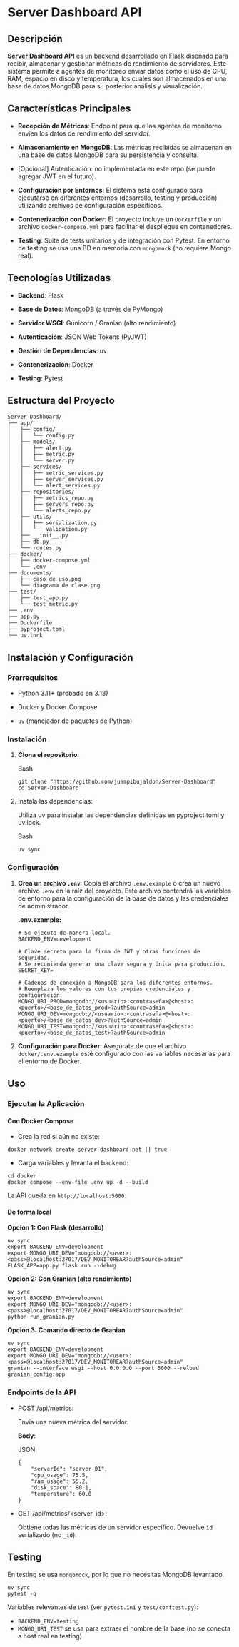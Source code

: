 # Server Dashboard API

## Descripción

**Server Dashboard API** es un backend desarrollado en Flask diseñado para recibir, almacenar y gestionar métricas de rendimiento de servidores. Este sistema permite a agentes de monitoreo enviar datos como el uso de CPU, RAM, espacio en disco y temperatura, los cuales son almacenados en una base de datos MongoDB para su posterior análisis y visualización.

## Características Principales

-   **Recepción de Métricas**: Endpoint para que los agentes de monitoreo envíen los datos de rendimiento del servidor.
    
-   **Almacenamiento en MongoDB**: Las métricas recibidas se almacenan en una base de datos MongoDB para su persistencia y consulta.
    
-   [Opcional] Autenticación: no implementada en este repo (se puede agregar JWT en el futuro).
    
-   **Configuración por Entornos**: El sistema está configurado para ejecutarse en diferentes entornos (desarrollo, testing y producción) utilizando archivos de configuración específicos.
    
-   **Contenerización con Docker**: El proyecto incluye un `Dockerfile` y un archivo `docker-compose.yml` para facilitar el despliegue en contenedores.
    
-   **Testing**: Suite de tests unitarios y de integración con Pytest. En entorno de testing se usa una BD en memoria con `mongomock` (no requiere Mongo real).
    
## Tecnologías Utilizadas

-   **Backend**: Flask
    
-   **Base de Datos**: MongoDB (a través de PyMongo)
    
-   **Servidor WSGI**: Gunicorn / Granian (alto rendimiento)
    
-   **Autenticación**: JSON Web Tokens (PyJWT)
    
-   **Gestión de Dependencias**: uv
    
-   **Contenerización**: Docker
    
-   **Testing**: Pytest
    

## Estructura del Proyecto

```
Server-Dashboard/
├── app/
│   ├── config/
│   │   └── config.py
│   ├── models/
│   │   ├── alert.py
│   │   ├── metric.py
│   │   └── server.py
│   ├── services/
│   │   ├── metric_services.py
│   │   ├── server_services.py
│   │   └── alert_services.py
│   ├── repositories/
│   │   ├── metrics_repo.py
│   │   ├── servers_repo.py
│   │   └── alerts_repo.py
│   ├── utils/
│   │   ├── serialization.py
│   │   └── validation.py
│   ├── __init__.py
│   ├── db.py
│   └── routes.py
├── docker/
│   ├── docker-compose.yml
│   └── .env
├── documents/
│   ├── caso de uso.png
│   └── diagrama de clase.png
├── test/
│   ├── test_app.py
│   └── test_metric.py
├── .env
├── app.py
├── Dockerfile
├── pyproject.toml
└── uv.lock

```

## Instalación y Configuración

### Prerrequisitos

-   Python 3.11+ (probado en 3.13)
    
-   Docker y Docker Compose
    
-   `uv` (manejador de paquetes de Python)
    

### Instalación

1.  **Clona el repositorio**:
    
    Bash
    
    ```
    git clone "https://github.com/juampibujaldon/Server-Dashboard"
    cd Server-Dashboard
    
    ```
    
2.  Instala las dependencias:
    
    Utiliza uv para instalar las dependencias definidas en pyproject.toml y uv.lock.
    
    Bash
    
    ```
    uv sync
    
    ```
    


### Configuración

1.  **Crea un archivo `.env`**: Copia el archivo `.env.example` o crea un nuevo archivo `.env` en la raíz del proyecto. Este archivo contendrá las variables de entorno para la configuración de la base de datos y las credenciales de administrador.
    
    **.env.example:**
    
    ```
    # Se ejecuta de manera local.
    BACKEND_ENV=development
    
    # Clave secreta para la firma de JWT y otras funciones de seguridad.
    # Se recomienda generar una clave segura y única para producción.
    SECRET_KEY=
    
    # Cadenas de conexión a MongoDB para los diferentes entornos.
    # Reemplaza los valores con tus propias credenciales y configuración.
    MONGO_URI_PROD=mongodb://<usuario>:<contraseña>@<host>:<puerto>/<base_de_datos_prod>?authSource=admin
    MONGO_URI_DEV=mongodb://<usuario>:<contraseña>@<host>:<puerto>/<base_de_datos_dev>?authSource=admin
    MONGO_URI_TEST=mongodb://<usuario>:<contraseña>@<host>:<puerto>/<base_de_datos_test>?authSource=admin
    
    ```
    
2.  **Configuración para Docker**: Asegúrate de que el archivo `docker/.env.example` esté configurado con las variables necesarias para el entorno de Docker.
    

## Uso

### Ejecutar la Aplicación

#### Con Docker Compose

- Crea la red si aún no existe:

```
docker network create server-dashboard-net || true
```

- Carga variables y levanta el backend:

```
cd docker
docker compose --env-file .env up -d --build
```

La API queda en `http://localhost:5000`.

#### De forma local

**Opción 1: Con Flask (desarrollo)**
```
uv sync
export BACKEND_ENV=development
export MONGO_URI_DEV="mongodb://<user>:<pass>@localhost:27017/DEV_MONITOREAR?authSource=admin"
FLASK_APP=app.py flask run --debug
```

**Opción 2: Con Granian (alto rendimiento)**
```
uv sync
export BACKEND_ENV=development
export MONGO_URI_DEV="mongodb://<user>:<pass>@localhost:27017/DEV_MONITOREAR?authSource=admin"
python run_granian.py
```

**Opción 3: Comando directo de Granian**
```
uv sync
export BACKEND_ENV=development
export MONGO_URI_DEV="mongodb://<user>:<pass>@localhost:27017/DEV_MONITOREAR?authSource=admin"
granian --interface wsgi --host 0.0.0.0 --port 5000 --reload granian_config:app
```

### Endpoints de la API

-   POST /api/metrics:
    
    Envía una nueva métrica del servidor.
    
    **Body**:
    
    JSON
    
    ```
    {
        "serverId": "server-01",
        "cpu_usage": 75.5,
        "ram_usage": 55.2,
        "disk_space": 80.1,
        "temperature": 60.0
    }
    
    ```
    
-   GET /api/metrics/<server_id>:
    
    Obtiene todas las métricas de un servidor específico. Devuelve `id` serializado (no `_id`).
    

## Testing

En testing se usa `mongomock`, por lo que no necesitas MongoDB levantado.

```
uv sync
pytest -q
```

Variables relevantes de test (ver `pytest.ini` y `test/conftest.py`):

- `BACKEND_ENV=testing`
- `MONGO_URI_TEST` se usa para extraer el nombre de la base (no se conecta a host real en testing)
